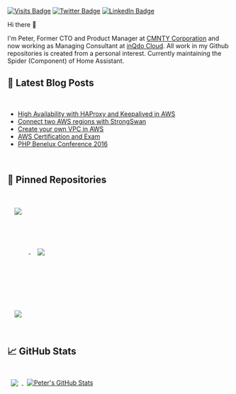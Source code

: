 [![Visits Badge](https://badges.pufler.dev/visits/peternijssen/peternijssen)](https://www.peternijssen.nl)
[![Twitter Badge](https://img.shields.io/badge/Twitter-Profile-informational?style=flat&logo=twitter&logoColor=white&color=1CA2F1)](https://twitter.com/ptnijssen)
[![LinkedIn Badge](https://img.shields.io/badge/LinkedIn-Profile-informational?style=flat&logo=linkedin&logoColor=white&color=0D76A8)](https://www.linkedin.com/in/ptnijssen)

Hi there 👋

I'm Peter, Former CTO and Product Manager at [CMNTY Corporation](https://www.cmnty.com) and now working as Managing Consultant at [inQdo Cloud](https://inqdo.com). All work in my Github repositories is created from a personal interest. Currently maintaining the Spider (Component) of Home Assistant.

## 📝 Latest Blog Posts

<br>

<!-- BLOG-POST-LIST:START -->
- [High Availability with HAProxy and Keepalived in AWS](https://www.peternijssen.nl/high-availability-haproxy-keepalived-aws/)
- [Connect two AWS regions with StrongSwan](https://www.peternijssen.nl/connect-multiple-aws-regions-strongswan/)
- [Create your own VPC in AWS](https://www.peternijssen.nl/create-aws-vpc/)
- [AWS Certification and Exam](https://www.peternijssen.nl/aws-certification-exam/)
- [PHP Benelux Conference 2016](https://www.peternijssen.nl/php-benelux-conference-2016/)
<!-- BLOG-POST-LIST:END -->

<br>

## 📌 Pinned Repositories

<br />

<a href="https://github.com/peternijssen/home-assistant-jumbo">
  <img align="center" style="margin:1rem; min-height:200px" src="https://github-readme-stats.vercel.app/api/pin/?username=peternijssen&repo=home-assistant-jumbo&title_color=ffffff&text_color=c9cacc&icon_color=4AB197&bg_color=1A2B34" />
</a>

<a href="https://github.com/peternijssen/python-jumbo-api">
  <img align="center" style="margin:1rem" src="https://github-readme-stats.vercel.app/api/pin/?username=peternijssen&repo=python-jumbo-api&title_color=ffffff&text_color=c9cacc&icon_color=4AB197&bg_color=1A2B34" />
</a>

<br />

<a href="https://github.com/peternijssen/spiderpy">
  <img align="center" style="margin:1rem" src="https://github-readme-stats.vercel.app/api/pin/?username=peternijssen&repo=spiderpy&title_color=ffffff&text_color=c9cacc&icon_color=4AB197&bg_color=1A2B34" />
</a>

<br />
<br />

## &#x1f4c8; GitHub Stats

<br>

<a href="https://github.com/peternijssen">
  <img align="center" style="margin:0.5rem" src="https://github-readme-stats.vercel.app/api/top-langs/?username=peternijssen&hide=html,css&title_color=ffffff&text_color=c9cacc&icon_color=4AB197&bg_color=1A2B34" />
</a>

<a href="https://github.com/peternijssen">
  <img align="center" style="margin:0.5rem" src="https://github-readme-stats.vercel.app/api?username=peternijssen&show_icons=true&line_height=27&count_private=true&title_color=ffffff&text_color=c9cacc&icon_color=4AB097&bg_color=1A2B34" alt="Peter's GitHub Stats" />
</a>

<br>
<br>
